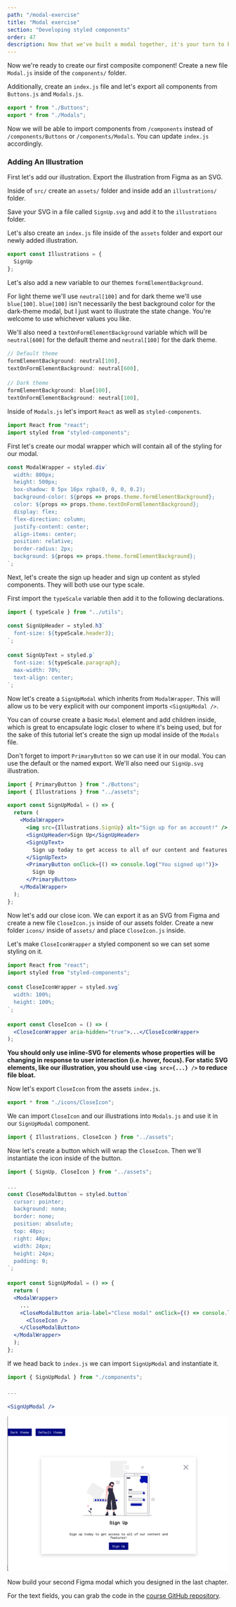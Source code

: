 ```yaml
---
path: "/modal-exercise"
title: "Modal exercise"
section: "Developing styled components"
order: 47
description: Now that we've built a modal together, it's your turn to build another modal component!
---
```


Now we're ready to create our first composite component! Create a new file `Modal.js` inside of the `components/` folder.

Additionally, create an `index.js` file and let's export all components from `Buttons.js` and `Modals.js`.

```jsx
export * from "./Buttons";
export * from "./Modals";
```

Now we will be able to import components from `/components` instead of `/components/Buttons` or `/components/Modals`. You can update `index.js` accordingly.

### Adding An Illustration

First let's add our illustration. Export the illustration from Figma as an SVG.

Inside of `src/` create an `assets/` folder and inside add an `illustrations/` folder.

Save your SVG in a file called `SignUp.svg` and add it to the `illustrations` folder.

Let's also create an `index.js` file inside of the `assets` folder and export our newly added illustration.

```jsx
export const Illustrations = {
  SignUp
};
```

Let's also add a new variable to our themes `formElementBackground`.

For light theme we'll use `neutral[100]` and for dark theme we'll use `blue[100]`. `blue[100]` isn't necessarily the best background color for the dark-theme modal, but I just want to illustrate the state change. You're welcome to use whichever values you like.

We'll also need a `textOnFormElementBackground` variable which will be `neutral[600]` for the default theme and `neutral[100]` for the dark theme.

```jsx
// Default theme
formElementBackground: neutral[100],
textOnFormElementBackground: neutral[600],

// Dark theme
formElementBackground: blue[100],
textOnFormElementBackground: neutral[100],
```

Inside of `Modals.js` let's import `React` as well as `styled-components`.

```jsx
import React from "react";
import styled from "styled-components";
```

First let's create our modal wrapper which will contain all of the styling for our modal.

```jsx
const ModalWrapper = styled.div`
  width: 800px;
  height: 500px;
  box-shadow: 0 5px 16px rgba(0, 0, 0, 0.2);
  background-color: ${props => props.theme.formElementBackground};
  color: ${props => props.theme.textOnFormElementBackground};
  display: flex;
  flex-direction: column;
  justify-content: center;
  align-items: center;
  position: relative;
  border-radius: 2px;
  background: ${props => props.theme.formElementBackground};
`;
```

Next, let's create the sign up header and sign up content as styled components. They will both use our type scale.

First import the `typeScale` variable then add it to the following declarations.

```jsx
import { typeScale } from "../utils";
```

```jsx
const SignUpHeader = styled.h3`
  font-size: ${typeScale.header3};
`;

const SignUpText = styled.p`
  font-size: ${typeScale.paragraph};
  max-width: 70%;
  text-align: center;
`;
```

Now let's create a `SignUpModal` which inherits from `ModalWrapper`. This will allow us to be very explicit with our component imports `<SignUpModal />`.

You can of course create a basic `Modal` element and add children inside, which is great to encapsulate logic closer to where it's being used, but for the sake of this tutorial let's create the sign up modal inside of the `Modals` file.

Don't forget to import `PrimaryButton` so we can use it in our modal. You can use the default or the named export. We'll also need our `SignUp.svg` illustration.

```jsx
import { PrimaryButton } from "./Buttons";
import { Illustrations } from "../assets";
```

```jsx
export const SignUpModal = () => {
  return (
    <ModalWrapper>
      <img src={Illustrations.SignUp} alt="Sign up for an account!" />
      <SignUpHeader>Sign Up</SignUpHeader>
      <SignUpText>
        Sign up today to get access to all of our content and features!
      </SignUpText>
      <PrimaryButton onClick={() => console.log("You signed up!")}>
        Sign Up
      </PrimaryButton>
    </ModalWrapper>
  );
};
```

Now let's add our close icon. We can export it as an SVG from Figma and create a new file `CloseIcon.js` inside of our assets folder. Create a new folder `icons/` inside of `assets/` and place `CloseIcon.js` inside.

Let's make `CloseIconWrapper` a styled component so we can set some styling on it.

```jsx
import React from "react";
import styled from "styled-components";

const CloseIconWrapper = styled.svg`
  width: 100%;
  height: 100%;
`;

export const CloseIcon = () => (
  <CloseIconWrapper aria-hidden="true">...</CloseIconWrapper>
);
```

**You should only use inline-SVG for elements whose properties will be changing in response to user interaction (i.e. hover, focus). For static SVG elements, like our illustration, you should use `<img src={...} />` to reduce file bloat.**

Now let's export `CloseIcon` from the assets `index.js`.

```jsx
export * from "./icons/CloseIcon";
```

We can import `CloseIcon` and our illustrations into `Modals.js` and use it in our `SignUpModal` component.

```jsx
import { Illustrations, CloseIcon } from "../assets";
```

Now let's create a button which will wrap the `CloseIcon`. Then we'll instantiate the icon inside of the button.

```jsx
import { SignUp, CloseIcon } from "../assets";

...
const CloseModalButton = styled.button`
  cursor: pointer;
  background: none;
  border: none;
  position: absolute;
  top: 40px;
  right: 40px;
  width: 24px;
  height: 24px;
  padding: 0;
`;

export const SignUpModal = () => {
  return (
  <ModalWrapper>
    ...
    <CloseModalButton aria-label="Close modal" onClick={() => console.log("You closed the modal!")}>
      <CloseIcon />
    </CloseModalButton>
  </ModalWrapper>
  );
};
```

If we head back to `index.js` we can import `SignUpModal` and instantiate it.

```jsx
import { SignUpModal } from "./components";

...

<SignUpModal />
```

![Modal](images/modal.png)

Now build your second Figma modal which you designed in the last chapter.

For the text fields, you can grab the code in the [course GitHub repository](https://github.com/emmabostian/fem-design-systems/blob/master/src/components/TextFields.js).
